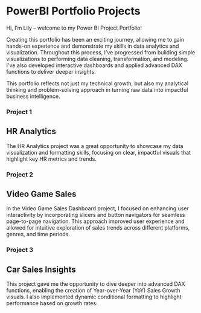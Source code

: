 # PowerBI Portfolio Projects

Hi, I’m Lily – welcome to my Power BI Project Portfolio!

Creating this portfolio has been an exciting journey, allowing me to gain hands-on experience and demonstrate my skills in data analytics and visualization. Throughout this process, I’ve progressed from building simple visualizations to performing data cleaning, transformation, and modeling. I've also developed interactive dashboards and applied advanced DAX functions to deliver deeper insights.

This portfolio reflects not just my technical growth, but also my analytical thinking and problem-solving approach in turning raw data into impactful business intelligence.

### Project 1
## HR Analytics

The HR Analytics project was a great opportunity to showcase my data visualization and formatting skills, focusing on clear, impactful visuals that highlight key HR metrics and trends.

### Project 2
## Video Game Sales

In the Video Game Sales Dashboard project, I focused on enhancing user interactivity by incorporating slicers and button navigators for seamless page-to-page navigation. This approach improved user experience and allowed for intuitive exploration of sales trends across different platforms, genres, and time periods.


### Project 3
## Car Sales Insights

This project gave me the opportunity to dive deeper into advanced DAX functions, enabling the creation of Year-over-Year (YoY) Sales Growth visuals. I also implemented dynamic conditional formatting to highlight performance based on growth rates.

